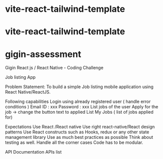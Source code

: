 # vite-react-tailwind-template

# vite-react-tailwind-template

# gigin-assessment

Gigin
React js / React Native - Coding Challenge

Job listing App

Problem Statement: To build a simple Job listing mobile application using React Native/ReactJS.

Following capabilities
Login using already registered user ( handle error conditions )
Email ID : xxx
Password : xxx
List jobs of the user
Apply for the job -> change the button text to applied
List My Jobs ( list of jobs applied for)

Expectations
Use React /React native
Use right react-native/React design patterns
Use React constructs such as Hooks, redux or any other state management library
Use as much best practices as possible
Think about testing as well.
Handle all the corner cases
Code has to be modular.

API Documentation
APIs list
